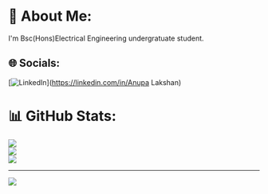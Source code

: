 # 💫 About Me:
I'm Bsc(Hons)Electrical Engineering undergratuate student.<br>


## 🌐 Socials:
[![LinkedIn](https://img.shields.io/badge/LinkedIn-%230077B5.svg?logo=linkedin&logoColor=white)](https://linkedin.com/in/Anupa Lakshan) 
# 📊 GitHub Stats:
![](https://github-readme-stats.vercel.app/api?username=AnupaLakshan&theme=dark&hide_border=true&include_all_commits=false&count_private=false)<br/>
![](https://github-readme-streak-stats.herokuapp.com/?user=AnupaLakshan&theme=dark&hide_border=true)<br/>
![](https://github-readme-stats.vercel.app/api/top-langs/?username=AnupaLakshan&theme=dark&hide_border=true&include_all_commits=false&count_private=false&layout=compact)

---
[![](https://visitcount.itsvg.in/api?id=AnupaLakshan&icon=0&color=0)](https://visitcount.itsvg.in)

<!-- Proudly created with GPRM ( https://gprm.itsvg.in ) -->
